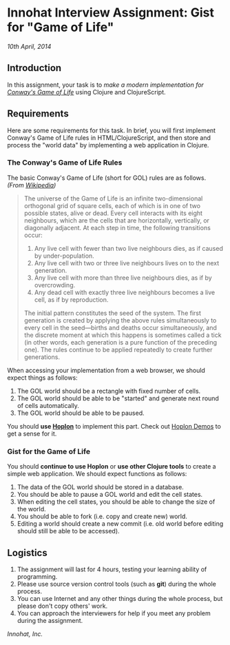 # Innohat Interview Assignment: Gist for "Game of Life"
*10th April, 2014*

## Introduction
In this assignment, your task is to *make a modern implementation for [Conway's Game of Life](http://en.wikipedia.org/wiki/Conway%27s_Game_of_Life)* using Clojure and ClojureScript.

## Requirements
Here are some requirements for this task. In brief, you will first implement Conway's Game of Life rules in HTML/ClojureScript, and then store and process the "world data" by implementing a web application in Clojure.

### The Conway's Game of Life Rules
The basic Conway's Game of Life (short for GOL) rules are as follows. *(From [Wikipedia](http://en.wikipedia.org/wiki/Conway%27s_Game_of_Life))*

> The universe of the Game of Life is an infinite two-dimensional orthogonal grid of square cells, each of which is in one of two possible states, alive or dead. Every cell interacts with its eight neighbours, which are the cells that are horizontally, vertically, or diagonally adjacent. At each step in time, the following transitions occur:
> 
> 1. Any live cell with fewer than two live neighbours dies, as if caused by under-population.
> 2. Any live cell with two or three live neighbours lives on to the next generation.
> 3. Any live cell with more than three live neighbours dies, as if by overcrowding.
> 4. Any dead cell with exactly three live neighbours becomes a live cell, as if by reproduction.
> 
> The initial pattern constitutes the seed of the system. The first generation is created by applying the above rules simultaneously to every cell in the seed—births and deaths occur simultaneously, and the discrete moment at which this happens is sometimes called a tick (in other words, each generation is a pure function of the preceding one). The rules continue to be applied repeatedly to create further generations.

When accessing your implementation from a web browser, we should expect things as follows:

1. The GOL world should be a rectangle with fixed number of cells.
2. The GOL world should be able to be "started" and generate next round of cells automatically.
3. The GOL world should be able to be paused.

You should **use [Hoplon](http://hoplon.io/)** to implement this part. Check out [Hoplon Demos](https://github.com/tailrecursion/hoplon-demos) to get a sense for it.

### Gist for the Game of Life
You should **continue to use Hoplon** or **use other Clojure tools** to create a simple web application. We should expect functions as follows:

1. The data of the GOL world should be stored in a database.
2. You should be able to pause a GOL world and edit the cell states.
3. When editing the cell states, you should be able to change the size of the world.
4. You should be able to fork (i.e. copy and create new) world.
5. Editing a world should create a new commit (i.e. old world before editing should still be able to be accessed).

## Logistics
1. The assignment will last for 4 hours, testing your learning ability of programming.
2. Please use source version control tools (such as **git**) during the whole process.
4. You can use Internet and any other things during the whole process, but please don't copy others' work.
3. You can approach the interviewers for help if you meet any problem during the assignment.

*Innohat, Inc.*

